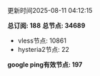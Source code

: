 更新时间2025-08-11 04:12:15

**总订阅: 188**
**总节点: 34689**
- vless节点: 10861
- hysteria2节点: 22

**google ping有效节点: 197**
